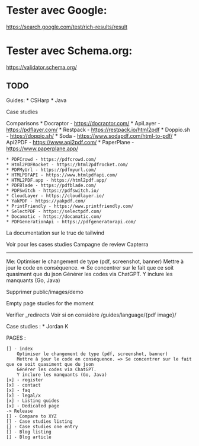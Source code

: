 # Tester avec Google:
https://search.google.com/test/rich-results/result

# Tester avec Schema.org:
https://validator.schema.org/


TODO
----

Guides:
    * CSHarp
    * Java

Case studies

Comparisons
    * Docraptor - https://docraptor.com/
    * ApiLayer - https://pdflayer.com/
    * Restpack - https://restpack.io/html2pdf
    * Doppio.sh - https://doppio.sh/
    * Soda - https://www.sodapdf.com/html-to-pdf/
    * Api2PDF - https://www.api2pdf.com/
    * PaperPlane - https://www.paperplane.app/

    * PDFCrowd - https://pdfcrowd.com/
    * Html2PDFRocket - https://html2pdfrocket.com/
    * PDFMyUrl - https://pdfmyurl.com/
    * HTMLPDFAPI - https://www.htmlpdfapi.com/
    * HTML2PDF.app - https://html2pdf.app/
    * PDFBlade - https://pdfblade.com/
    * PDFSwitch - https://pdfswitch.io/
    * CloudLayer - https://cloudlayer.io/
    * YakPDF - https://yakpdf.com/
    * PrintFriendly - https://www.printfriendly.com/
    * SelectPDF - https://selectpdf.com/
    * Docamatic - https://docamatic.com/
    * PDFGenerationApi - https://pdfgeneratorapi.com/



La documentation sur le truc de tailwind

Voir pour les cases studies
Campagne de review Capterra

---

Me:
    Optimiser le changement de type (pdf, screenshot, banner)
        Mettre à jour le code en conséquence. => Se concentrer sur le fait que ce soit quasiment que du json
        Générer les codes via ChatGPT.
        Y inclure les manquants (Go, Java)


Supprimer public/images/demo

Empty page studies for the moment

Verifier _redirects
    Voir si on considère /guides/language/{pdf image}/

Case studies :
    * Jordan K

PAGES :

    [] - index
        Optimiser le changement de type (pdf, screenshot, banner)
        Mettre à jour le code en conséquence. => Se concentrer sur le fait que ce soit quasiment que du json
        Générer les codes via ChatGPT.
        Y inclure les manquants (Go, Java)
    [x] - register
    [x] - contact
    [x] - faq
    [x] - legal/x
    [x] - Listing guides
    [x] - Dedicated page
    -> Release
    [] - Compare to XYZ
    [] - Case studies listing
    [] - Case studies one entry
    [] - Blog listing
    [] - Blog article